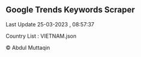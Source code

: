 

## Google Trends Keywords Scraper 
 
Last Update 25-03-2023 , 08:57:37

Country List :
VIETNAM.json



© Abdul Muttaqin 
